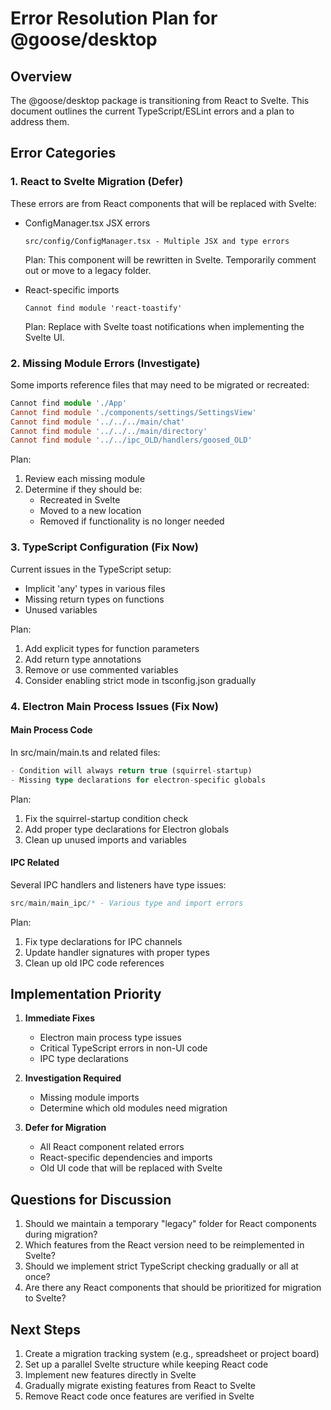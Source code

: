 # Error Resolution Plan for @goose/desktop

## Overview
The @goose/desktop package is transitioning from React to Svelte. This document outlines the current TypeScript/ESLint errors and a plan to address them.

## Error Categories

### 1. React to Svelte Migration (Defer)
These errors are from React components that will be replaced with Svelte:

- ConfigManager.tsx JSX errors
  ```
  src/config/ConfigManager.tsx - Multiple JSX and type errors
  ```
  Plan: This component will be rewritten in Svelte. Temporarily comment out or move to a legacy folder.

- React-specific imports
  ```
  Cannot find module 'react-toastify'
  ```
  Plan: Replace with Svelte toast notifications when implementing the Svelte UI.

### 2. Missing Module Errors (Investigate)
Some imports reference files that may need to be migrated or recreated:

```typescript
Cannot find module './App'
Cannot find module './components/settings/SettingsView'
Cannot find module '../../../main/chat'
Cannot find module '../../../main/directory'
Cannot find module '../../ipc_OLD/handlers/goosed_OLD'
```

Plan:
1. Review each missing module
2. Determine if they should be:
   - Recreated in Svelte
   - Moved to a new location
   - Removed if functionality is no longer needed

### 3. TypeScript Configuration (Fix Now)
Current issues in the TypeScript setup:

- Implicit 'any' types in various files
- Missing return types on functions
- Unused variables

Plan:
1. Add explicit types for function parameters
2. Add return type annotations
3. Remove or use commented variables
4. Consider enabling strict mode in tsconfig.json gradually

### 4. Electron Main Process Issues (Fix Now)

#### Main Process Code
In src/main/main.ts and related files:
```typescript
- Condition will always return true (squirrel-startup)
- Missing type declarations for electron-specific globals
```

Plan:
1. Fix the squirrel-startup condition check
2. Add proper type declarations for Electron globals
3. Clean up unused imports and variables

#### IPC Related
Several IPC handlers and listeners have type issues:
```typescript
src/main/main_ipc/* - Various type and import errors
```

Plan:
1. Fix type declarations for IPC channels
2. Update handler signatures with proper types
3. Clean up old IPC code references

## Implementation Priority

1. **Immediate Fixes**
   - Electron main process type issues
   - Critical TypeScript errors in non-UI code
   - IPC type declarations

2. **Investigation Required**
   - Missing module imports
   - Determine which old modules need migration

3. **Defer for Migration**
   - All React component related errors
   - React-specific dependencies and imports
   - Old UI code that will be replaced with Svelte

## Questions for Discussion

1. Should we maintain a temporary "legacy" folder for React components during migration?
2. Which features from the React version need to be reimplemented in Svelte?
3. Should we implement strict TypeScript checking gradually or all at once?
4. Are there any React components that should be prioritized for migration to Svelte?

## Next Steps

1. Create a migration tracking system (e.g., spreadsheet or project board)
2. Set up a parallel Svelte structure while keeping React code
3. Implement new features directly in Svelte
4. Gradually migrate existing features from React to Svelte
5. Remove React code once features are verified in Svelte